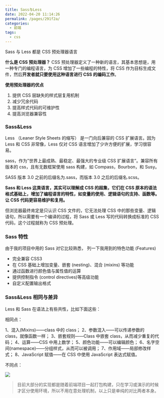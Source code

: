 ```yaml
---
title: Sass与Less
date: 2022-04-20 11:14:26
permalink: /pages/291f2a/
categories:
  - 前端
tags:
  - css
---
```


Sass 与 Less 都是 CSS 预处理器语言

**什么是 CSS 预处理器？**
CSS 预处理器定义了一种新的语言，其基本思想是，用一种专门的编程语言，为 CSS 增加了一些编程的特性，将 CSS 作为目标生成文件，然后**开发者就只要使用这种语言进行 CSS 的编码工作**。

**使用预处理器的优点**

1. 提供 CSS 层缺失的样式层复用机制
2. 减少冗余代码
3. 提高样式代码的可维护性
4. 提高浏览器兼容性

### Sass&Less

Less （Leaner Style Sheets 的缩写） 是一门向后兼容的 CSS 扩展语言。因为 Less 和 CSS 非常像，Less 仅对 CSS 语言增加了少许方便的扩展，学习很容易。

sass，作为”世界上最成熟、最稳定、最强大的专业级 CSS 扩展语言”。兼容所有版本的 css，且有无数框架使用 sass 构建，如 Compass，Bourbon，和 Susy。

SASS 版本 3.0 之前的后缀名为.sass，而版本 3.0 之后的后缀名.scss。

**Sass 和 Less 这类语言，其实可以理解成 CSS 的超集，它们在 CSS 原本的语法格式基础上，增加了编程语言的特性，如变量的使用、逻辑语句的支持、函数等。让 CSS 代码更容易维护和复用。**

但浏览器最终肯定是只认识 CSS 文件的，它无法处理 CSS 中的那些变量、逻辑语句，所以需要有一个编译的过程，将 Sass 或 Less 写的代码转换成标准的 CSS 代码，这个过程就称为 CSS 预处理。

### Sass 特性

由于我的项目中用的 Sass 对它比较熟悉， 列一下我用到的特色功能 (Features)

- 完全兼容 CSS3
- 在 CSS 基础上增加变量、嵌套 (nesting)、混合 (mixins) 等功能
- 通过函数进行颜色值与属性值的运算
- 提供控制指令 (control directives)等高级功能
- 自定义配置输出格式

### Sass&Less 相同与差异

Less 和 Sass 在语法上有些共性，比如下面这些：

相同点：

1、混入(Mixins)——class 中的 class；
2、参数混入——可以传递参数的 class，就像函数一样；
3、嵌套规则——Class 中嵌套 class，从而减少重复的代码；
4、运算——CSS 中用上数学；
5、颜色功能——可以编辑颜色；
6、名字空间(namespace)——分组样式，从而可以被调用；
7、作用域——局部修改样式；
8、JavaScript 赋值——在 CSS 中使用 JavaScript 表达式赋值。

不同点：

![](https://raw.gitmirror.com/GanChuanYin/picture/main/blog/20220420111523.png)

> 目前大部分的实现都是随着前端项目一起打包构建，只在学习或演示的时候才区分使用环境，所以不用在意处理机制，以上只是单纯的对比两者本身。
